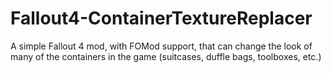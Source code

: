 # Fallout4-ContainerTextureReplacer
A simple Fallout 4 mod, with FOMod support, that can change the look of many of the containers in the game (suitcases, duffle bags, toolboxes, etc.)
